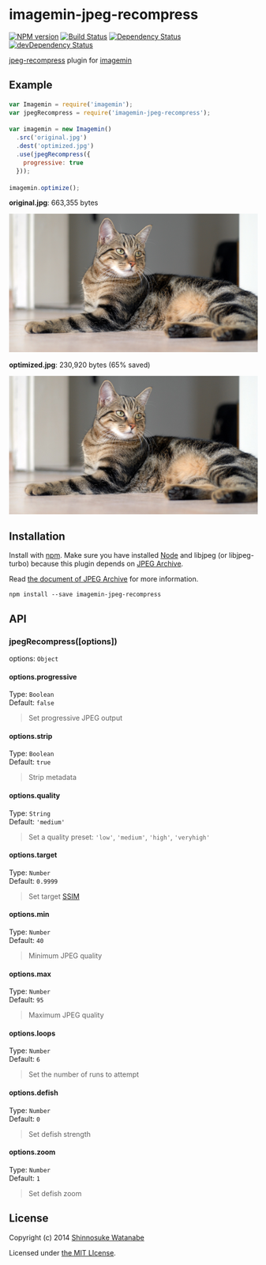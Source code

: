 # imagemin-jpeg-recompress 

[![NPM version](https://badge.fury.io/js/imagemin-jpeg-recompress.svg)](http://badge.fury.io/js/imagemin-jpeg-recompress)
[![Build Status](https://travis-ci.org/shinnn/imagemin-jpeg-recompress.svg?branch=master)](https://travis-ci.org/shinnn/imagemin-jpeg-recompress)
[![Dependency Status](https://david-dm.org/shinnn/imagemin-jpeg-recompress.svg)](https://david-dm.org/shinnn/imagemin-jpeg-recompress)
[![devDependency Status](https://david-dm.org/shinnn/imagemin-jpeg-recompress/dev-status.svg)](https://david-dm.org/shinnn/imagemin-jpeg-recompress#info=devDependencies)

[jpeg-recompress](https://github.com/danielgtaylor/jpeg-archive#jpeg-recompress) plugin for [imagemin](https://github.com/kevva/imagemin)

## Example

```javascript
var Imagemin = require('imagemin');
var jpegRecompress = require('imagemin-jpeg-recompress');

var imagemin = new Imagemin()
  .src('original.jpg')
  .dest('optimized.jpg')
  .use(jpegRecompress({
    progressive: true
  }));

imagemin.optimize();
```

**original.jpg**: 663,355 bytes

![Original image](./example/original.jpg)

**optimized.jpg**: 230,920 bytes (65% saved)

![Original image](./example/optimized.jpg)

## Installation

Install with [npm](https://www.npmjs.org/). Make sure you have installed [Node](http://nodejs.org/) and libjpeg (or libjpeg-turbo) because this plugin depends on [JPEG Archive](https://github.com/danielgtaylor/jpeg-archive).

Read [the document of JPEG Archive](https://github.com/danielgtaylor/jpeg-archive#dependencies) for more information.

```
npm install --save imagemin-jpeg-recompress
```

## API

### jpegRecompress([options])

options: `Object`

#### options.progressive

Type: `Boolean`  
Default: `false`

> Set progressive JPEG output

#### options.strip

Type: `Boolean`  
Default: `true`

> Strip metadata

#### options.quality

Type: `String`  
Default: `'medium'`

> Set a quality preset: `'low'`, `'medium'`, `'high'`, `'veryhigh'`

#### options.target

Type: `Number`  
Default: `0.9999`

> Set target [SSIM](http://en.wikipedia.org/wiki/Structural_similarity)

#### options.min

Type: `Number`  
Default: `40`

> Minimum JPEG quality

#### options.max

Type: `Number`  
Default: `95`

> Maximum JPEG quality

#### options.loops

Type: `Number`  
Default: `6`

> Set the number of runs to attempt

#### options.defish

Type: `Number`  
Default: `0`

> Set defish strength

#### options.zoom

Type: `Number`  
Default: `1`

> Set defish zoom


## License

Copyright (c) 2014 [Shinnosuke Watanabe](https://github.com/shinnn)

Licensed under [the MIT LIcense](./LICENSE).
